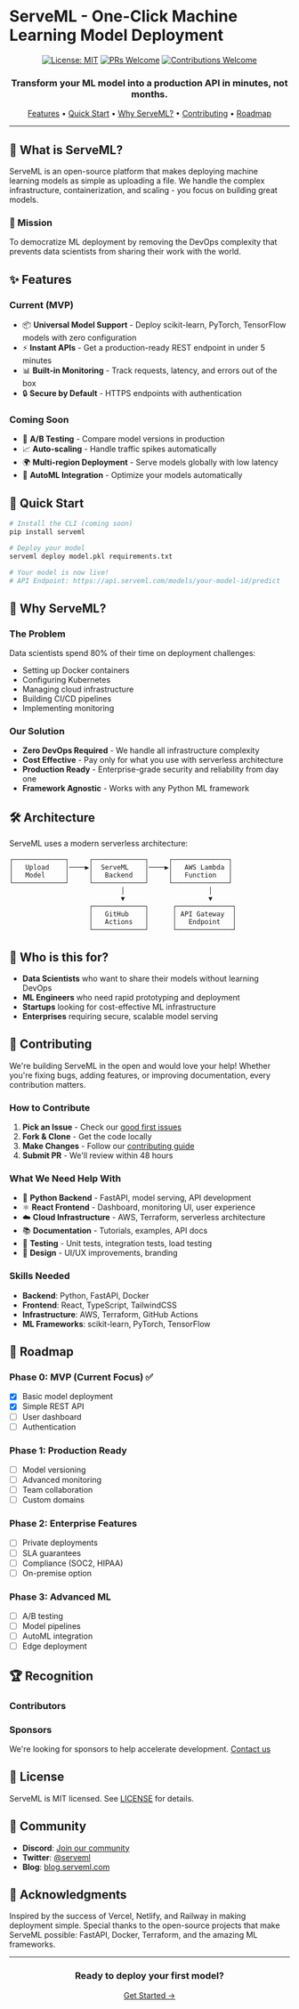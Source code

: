 # ServeML - One-Click Machine Learning Model Deployment

<div align="center">
  
  [![License: MIT](https://img.shields.io/badge/License-MIT-yellow.svg)](https://opensource.org/licenses/MIT)
  [![PRs Welcome](https://img.shields.io/badge/PRs-welcome-brightgreen.svg)](http://makeapullrequest.com)
  [![Contributions Welcome](https://img.shields.io/badge/contributions-welcome-brightgreen.svg?style=flat)](https://github.com/yourusername/serveml/issues)
  
  <h3>Transform your ML model into a production API in minutes, not months.</h3>
  
  [Features](#features) • [Quick Start](#quick-start) • [Why ServeML?](#why-serveml) • [Contributing](#contributing) • [Roadmap](#roadmap)
  
</div>

---

## 🚀 What is ServeML?

ServeML is an open-source platform that makes deploying machine learning models as simple as uploading a file. We handle the complex infrastructure, containerization, and scaling - you focus on building great models.

### 🎯 Mission

To democratize ML deployment by removing the DevOps complexity that prevents data scientists from sharing their work with the world.

## ✨ Features

### Current (MVP)
- 📦 **Universal Model Support** - Deploy scikit-learn, PyTorch, TensorFlow models with zero configuration
- ⚡ **Instant APIs** - Get a production-ready REST endpoint in under 5 minutes
- 📊 **Built-in Monitoring** - Track requests, latency, and errors out of the box
- 🔒 **Secure by Default** - HTTPS endpoints with authentication

### Coming Soon
- 🔄 **A/B Testing** - Compare model versions in production
- 📈 **Auto-scaling** - Handle traffic spikes automatically
- 🌍 **Multi-region Deployment** - Serve models globally with low latency
- 🤖 **AutoML Integration** - Optimize your models automatically

## 🏃 Quick Start

```bash
# Install the CLI (coming soon)
pip install serveml

# Deploy your model
serveml deploy model.pkl requirements.txt

# Your model is now live!
# API Endpoint: https://api.serveml.com/models/your-model-id/predict
```

## 🤔 Why ServeML?

### The Problem
Data scientists spend 80% of their time on deployment challenges:
- Setting up Docker containers
- Configuring Kubernetes
- Managing cloud infrastructure
- Building CI/CD pipelines
- Implementing monitoring

### Our Solution
- **Zero DevOps Required** - We handle all infrastructure complexity
- **Cost Effective** - Pay only for what you use with serverless architecture
- **Production Ready** - Enterprise-grade security and reliability from day one
- **Framework Agnostic** - Works with any Python ML framework

## 🛠️ Architecture

ServeML uses a modern serverless architecture:

```
┌─────────────┐     ┌─────────────┐     ┌──────────────┐
│   Upload    │────▶│  ServeML    │────▶│   AWS Lambda │
│   Model     │     │   Backend   │     │   Function   │
└─────────────┘     └─────────────┘     └──────────────┘
                            │                     │
                            ▼                     ▼
                    ┌─────────────┐      ┌──────────────┐
                    │   GitHub    │      │ API Gateway  │
                    │   Actions   │      │   Endpoint   │
                    └─────────────┘      └──────────────┘
```

## 👥 Who is this for?

- **Data Scientists** who want to share their models without learning DevOps
- **ML Engineers** who need rapid prototyping and deployment
- **Startups** looking for cost-effective ML infrastructure
- **Enterprises** requiring secure, scalable model serving

## 🤝 Contributing

We're building ServeML in the open and would love your help! Whether you're fixing bugs, adding features, or improving documentation, every contribution matters.

### How to Contribute

1. **Pick an Issue** - Check our [good first issues](https://github.com/yourusername/serveml/issues?q=is%3Aissue+is%3Aopen+label%3A%22good+first+issue%22)
2. **Fork & Clone** - Get the code locally
3. **Make Changes** - Follow our [contributing guide](CONTRIBUTING.md)
4. **Submit PR** - We'll review within 48 hours

### What We Need Help With

- 🐍 **Python Backend** - FastAPI, model serving, API development
- ⚛️ **React Frontend** - Dashboard, monitoring UI, user experience
- ☁️ **Cloud Infrastructure** - AWS, Terraform, serverless architecture
- 📚 **Documentation** - Tutorials, examples, API docs
- 🧪 **Testing** - Unit tests, integration tests, load testing
- 🎨 **Design** - UI/UX improvements, branding

### Skills Needed
- **Backend**: Python, FastAPI, Docker
- **Frontend**: React, TypeScript, TailwindCSS
- **Infrastructure**: AWS, Terraform, GitHub Actions
- **ML Frameworks**: scikit-learn, PyTorch, TensorFlow

## 📅 Roadmap

### Phase 0: MVP (Current Focus) ✅
- [x] Basic model deployment
- [x] Simple REST API
- [ ] User dashboard
- [ ] Authentication

### Phase 1: Production Ready
- [ ] Model versioning
- [ ] Advanced monitoring
- [ ] Team collaboration
- [ ] Custom domains

### Phase 2: Enterprise Features
- [ ] Private deployments
- [ ] SLA guarantees
- [ ] Compliance (SOC2, HIPAA)
- [ ] On-premise option

### Phase 3: Advanced ML
- [ ] A/B testing
- [ ] Model pipelines
- [ ] AutoML integration
- [ ] Edge deployment

## 🏆 Recognition

### Contributors
<!-- ALL-CONTRIBUTORS-LIST:START -->
<!-- ALL-CONTRIBUTORS-LIST:END -->

### Sponsors
We're looking for sponsors to help accelerate development. [Contact us](mailto:sponsors@serveml.com)

## 📄 License

ServeML is MIT licensed. See [LICENSE](LICENSE) for details.

## 💬 Community

- **Discord**: [Join our community](https://discord.gg/serveml)
- **Twitter**: [@serveml](https://twitter.com/serveml)
- **Blog**: [blog.serveml.com](https://blog.serveml.com)

## 🙏 Acknowledgments

Inspired by the success of Vercel, Netlify, and Railway in making deployment simple. Special thanks to the open-source projects that make ServeML possible: FastAPI, Docker, Terraform, and the amazing ML frameworks.

---

<div align="center">
  <h3>Ready to deploy your first model?</h3>
  <a href="https://docs.serveml.com/quickstart">Get Started →</a>
</div>